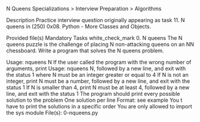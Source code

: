  N Queens
Specializations > Interview Preparation > Algorithms

Description
Practice interview question originally appearing as task 11. N queens in (250) 0x08. Python - More Classes and Objects.

Provided file(s)
Mandatory Tasks
white_check_mark 0. N queens
The N queens puzzle is the challenge of placing N non-attacking queens on an NN chessboard. Write a program that solves the N queens problem.

Usage: nqueens N
If the user called the program with the wrong number of arguments, print Usage: nqueens N, followed by a new line, and exit with the status 1
where N must be an integer greater or equal to 4
If N is not an integer, print N must be a number, followed by a new line, and exit with the status 1
If N is smaller than 4, print N must be at least 4, followed by a new line, and exit with the status 1
The program should print every possible solution to the problem
One solution per line
Format: see example
You t have to print the solutions in a specific order
You are only allowed to import the sys module
File(s): 0-nqueens.py